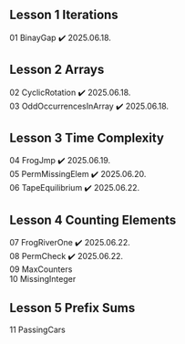 ## Lesson 1 Iterations
01 BinayGap ✔️ 2025.06.18.

## Lesson 2 Arrays
02 CyclicRotation ✔️ 2025.06.18. </br>
03 OddOccurrencesInArray ✔️ 2025.06.18.

## Lesson 3 Time Complexity
04 FrogJmp ✔️ 2025.06.19.</br>
05 PermMissingElem ✔️ 2025.06.20.</br>
06 TapeEquilibrium ✔️ 2025.06.22.

## Lesson 4 Counting Elements
07 FrogRiverOne ✔️ 2025.06.22.</br>
08 PermCheck ✔️ 2025.06.22.</br>
09 MaxCounters</br>
10 MissingInteger

## Lesson 5 Prefix Sums
11 PassingCars
